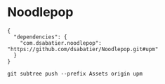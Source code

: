# Noodlepop
```
{
  "dependencies": {
    "com.dsabatier.noodlepop": "https://github.com/dsabatier/Noodlepop.git#upm"
  }
}
```

```
git subtree push --prefix Assets origin upm
```
